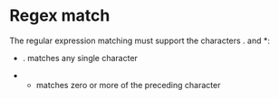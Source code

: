 # Regex match


The regular expression matching must support the characters . and *:

-    . matches any single character

-    * matches zero or more of the preceding character
